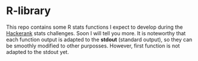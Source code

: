 # R-library

This repo contains some R stats functions I expect to develop during the [Hackerank](https://www.hackerrank.com) stats challenges. Soon I will tell you more. It is noteworthy that each function output is adapted to the **stdout** (standard output), so they can be smoothly modified to other purposses. However, first function is not adapted to the stdout yet.



